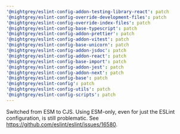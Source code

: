 ```yaml
---
'@nightgrey/eslint-config-addon-testing-library-react': patch
'@nightgrey/eslint-config-override-development-files': patch
'@nightgrey/eslint-config-override-index-files': patch
'@nightgrey/eslint-config-base-typescript': patch
'@nightgrey/eslint-config-addon-prettier': patch
'@nightgrey/eslint-config-addon-vitest': patch
'@nightgrey/eslint-config-base-unicorn': patch
'@nightgrey/eslint-config-addon-jsdoc': patch
'@nightgrey/eslint-config-addon-react': patch
'@nightgrey/eslint-config-base-import': patch
'@nightgrey/eslint-config-addon-jest': patch
'@nightgrey/eslint-config-addon-next': patch
'@nightgrey/eslint-config-base': patch
'@nightgrey/eslint-config': patch
'@nightgrey/eslint-config-utils': patch
'@nightgrey/eslint-config-scripts': patch
---
```


Switched from ESM to CJS. Using ESM-only, even for just the ESLint configuration, is still problematic. See https://github.com/eslint/eslint/issues/16580.

